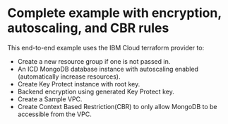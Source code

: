 # Complete example with encryption, autoscaling, and CBR rules

This end-to-end example uses the IBM Cloud terraform provider to:

- Create a new resource group if one is not passed in.
- An ICD MongoDB database instance with autoscaling enabled (automatically increase resources).
- Create Key Protect instance with root key.
- Backend encryption using generated Key Protect key.
- Create a Sample VPC.
- Create Context Based Restriction(CBR) to only allow MongoDB to be accessible from the VPC.
